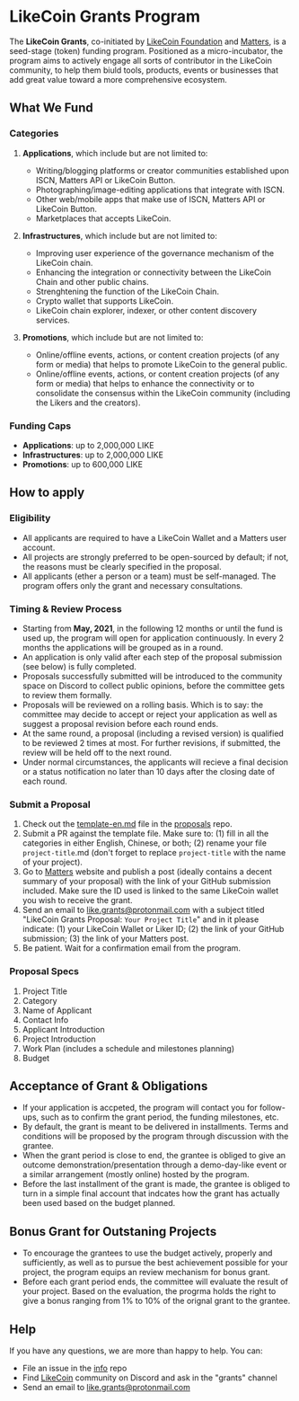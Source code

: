 # LikeCoin Grants Program

The **LikeCoin Grants**, co-initiated by [LikeCoin Foundation](https://like.co) and [Matters](https://matters.news), is a seed-stage (token) funding program. Positioned as a micro-incubator, the program aims to actively engage all sorts of contributor in the LikeCoin community, to help them biuld tools, products, events or businesses that add great value toward a more comprehensive ecosystem.


## What We Fund

### Categories

1. **Applications**, which include but are not limited to:
    * Writing/blogging platforms or creator communities established upon ISCN, Matters API or LikeCoin Button.
    * Photographing/image-editing applications that integrate with ISCN.
    * Other web/mobile apps that make use of ISCN, Matters API or LikeCoin Button.
    * Marketplaces that accepts LikeCoin.

2. **Infrastructures**, which include but are not limited to:
    * Improving user experience of the governance mechanism of the LikeCoin chain.
    * Enhancing the integration or connectivity between the LikeCoin Chain and other public chains.
    * Strenghtening the function of the LikeCoin Chain.
    * Crypto wallet that supports LikeCoin.
    * LikeCoin chain explorer, indexer, or other content discovery services.

3. **Promotions**, which include but are not limited to:

    * Online/offline events, actions, or content creation projects (of any form or media) that helps to promote LikeCoin to the general public.
    * Online/offline events, actions, or content creation projects (of any form or media) that helps to enhance the connectivity or to consolidate the consensus within the LikeCoin community (including the Likers and the creators).

### Funding Caps

* **Applications**: up to 2,000,000 LIKE
* **Infrastructures**: up to 2,000,000 LIKE
* **Promotions**: up to 600,000 LIKE


## How to apply

### Eligibility

* All applicants are required to have a LikeCoin Wallet and a Matters user account.
* All projects are strongly preferred to be open-sourced by default; if not, the reasons must be clearly specified in the proposal.
* All applicants (ether a person or a team) must be self-managed. The program offers only the grant and necessary consultations.

### Timing & Review Process

* Starting from **May, 2021**, in the following 12 months or until the fund is used up, the program will open for application continuously. In every 2 months the applications will be grouped as in a round. 
* An application is only valid after each step of the proposal submission (see below) is fully completed. 
* Proposals successfully submitted will be introduced to the community space on Discord to collect public opinions, before the committee gets to review them formally.
* Proposals will be reviewed on a rolling basis. Which is to say: the committee may decide to accept or reject your application as well as suggest a proposal revision before each round ends.
* At the same round, a proposal (including a revised version) is qualified to be reviewed 2 times at most. For further revisions, if submitted, the review will be held off to the next round.
* Under normal circumstances, the applicants will recieve a final decision or a status notification no later than 10 days after the closing date of each round.

### Submit a Proposal

1. Check out the [template-en.md](https://github.com/likegrants/proposals/blob/main/template-en.md) file in the [proposals](https://github.com/likegrants/proposals) repo. 
2. Submit a PR against the template file. Make sure to: (1) fill in all the categories in either English, Chinese, or both; (2) rename your file `project-title`.md (don't forget to replace `project-title` with the name of your project).
4. Go to [Matters](https://matters.news) website and publish a post (ideally contains a decent summary of your proposal) with the link of your GitHub submission included. Make sure the ID used is linked to the same LikeCoin wallet you wish to receive the grant.
5. Send an email to like.grants@protonmail.com with a subject titled "LikeCoin Grants Proposal: `Your Project Title`" and in it please indicate: (1) your LikeCoin Wallet or Liker ID; (2) the link of your GitHub submission; (3) the link of your Matters post.
6. Be patient. Wait for a confirmation email from the program.

### Proposal Specs

1. Project Title
2. Category
3. Name of Applicant
4. Contact Info
5. Applicant Introduction
6. Project Introduction
7. Work Plan (includes a schedule and milestones planning)
8. Budget


## Acceptance of Grant & Obligations

* If your application is accpeted, the program will contact you for follow-ups, such as to confirm the grant period, the funding milestones, etc. 
* By default, the grant is meant to be delivered in installments. Terms and conditions will be proposed by the program through discussion with the grantee. 
* When the grant period is close to end, the grantee is obliged to give an outcome demonstration/presentation through a demo-day-like event or a similar arrangement (mostly online) hosted by the program.
* Before the last installment of the grant is made, the grantee is obliged to turn in a simple final account that indcates how the grant has actually been used based on the budget planned.


## Bonus Grant for Outstaning Projects
* To encourage the grantees to use the budget actively, properly and sufficiently, as well as to pursue the best achievement possible for your project, the program equips an review mechanism for bonus grant. 
* Before each grant period ends, the committee will evaluate the result of your project. Based on the evaluation, the progrma holds the right to give a bonus ranging from 1% to 10% of the orignal grant to the grantee.


## Help

If you have any questions, we are more than happy to help. You can:

* File an issue in the [info](https://github.com/likegrants/info) repo
* Find [LikeCoin](https://discord.com/invite/W4DQ6peZZZ) community on Discord and ask in the "grants" channel
* Send an email to like.grants@protonmail.com
